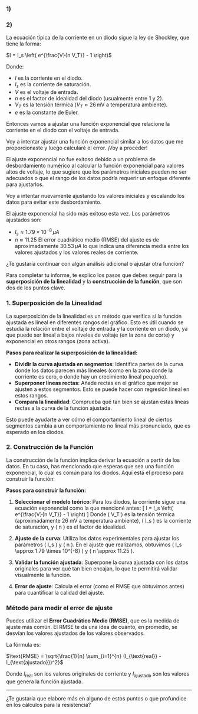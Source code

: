 ### 1)
### 2)

La ecuación típica de la corriente en un diodo sigue la ley de Shockley, que tiene la forma:

$I = I_s \left( e^{\frac{V}{n V_T}} - 1 \right)$

Donde:
- $I$ es la corriente en el diodo.
- $I_s$ es la corriente de saturación.
- $V$ es el voltaje de entrada.
- $n$ es el factor de idealidad del diodo (usualmente entre 1 y 2).
- $V_T$ es la tensión térmica ($V_T \approx 26 \, \text{mV}$ a temperatura ambiente).
- $e$ es la constante de Euler.

Entonces vamos a ajustar una función exponencial que relacione la corriente en el diodo con el voltaje de entrada.

Voy a intentar ajustar una función exponencial similar a los datos que me proporcionaste y luego calcularé el error. ¡Voy a proceder!

El ajuste exponencial no fue exitoso debido a un problema de desbordamiento numérico al calcular la función exponencial para valores altos de voltaje, lo que sugiere que los parámetros iniciales pueden no ser adecuados o que el rango de los datos podría requerir un enfoque diferente para ajustarlos.

Voy a intentar nuevamente ajustando los valores iniciales y escalando los datos para evitar este desbordamiento.

El ajuste exponencial ha sido más exitoso esta vez. Los parámetros ajustados son:

- $I_s \approx 1.79 \times 10^{-8} \, \mu A$
- $n \approx 11.25$
El error cuadrático medio (RMSE) del ajuste es de aproximadamente $30.53 \, \mu A$ lo que indica una diferencia media entre los valores ajustados y los valores reales de corriente.

¿Te gustaría continuar con algún análisis adicional o ajustar otra función?


Para completar tu informe, te explico los pasos que debes seguir para la **superposición de la linealidad** y la **construcción de la función**, que son dos de los puntos clave.

### 1. Superposición de la Linealidad

La superposición de la linealidad es un método que verifica si la función ajustada es lineal en diferentes rangos del gráfico. Esto es útil cuando se estudia la relación entre el voltaje de entrada y la corriente en un diodo, ya que puede ser lineal a bajos niveles de voltaje (en la zona de corte) y exponencial en otros rangos (zona activa).

**Pasos para realizar la superposición de la linealidad:**
- **Dividir la curva ajustada en segmentos**: Identifica partes de la curva donde los datos parecen más lineales (como en la zona donde la corriente es cero, o donde hay un crecimiento lineal pequeño).
- **Superponer líneas rectas**: Añade rectas en el gráfico que mejor se ajusten a estos segmentos. Esto se puede hacer con regresión lineal en estos rangos.
- **Compara la linealidad**: Comprueba qué tan bien se ajustan estas líneas rectas a la curva de la función ajustada.

Esto puede ayudarte a ver cómo el comportamiento lineal de ciertos segmentos cambia a un comportamiento no lineal más pronunciado, que es esperado en los diodos.

### 2. Construcción de la Función

La construcción de la función implica derivar la ecuación a partir de los datos. En tu caso, has mencionado que esperas que sea una función exponencial, lo cual es común para los diodos. Aquí está el proceso para construir la función:

**Pasos para construir la función:**
1. **Seleccionar el modelo teórico**: Para los diodos, la corriente sigue una ecuación exponencial como la que mencioné antes:
   \[
   I = I_s \left( e^{\frac{V}{n V_T}} - 1 \right)
   \]
   Donde \( V_T \) es la tensión térmica (aproximadamente 26 mV a temperatura ambiente), \( I_s \) es la corriente de saturación, y \( n \) es el factor de idealidad.

2. **Ajuste de la curva**: Utiliza los datos experimentales para ajustar los parámetros \( I_s \) y \( n \). En el ajuste que realizamos, obtuvimos \( I_s \approx 1.79 \times 10^{-8} \) y \( n \approx 11.25 \).

3. **Validar la función ajustada**: Superpone la curva ajustada con los datos originales para ver qué tan bien encajan, lo que te permitirá validar visualmente la función.

4. **Error de ajuste**: Calcula el error (como el RMSE que obtuvimos antes) para cuantificar la calidad del ajuste.

### Método para medir el error de ajuste

Puedes utilizar el **Error Cuadrático Medio (RMSE)**, que es la medida de ajuste más común. El RMSE te da una idea de cuánto, en promedio, se desvían los valores ajustados de los valores observados.

La fórmula es:

$\text{RMSE} = \sqrt{\frac{1}{n} \sum_{i=1}^{n} (I_{\text{real}} - I_{\text{ajustado}})^2}$

Donde  $I_{\text{real}}$ son los valores originales de corriente y  $I_{\text{ajustado}}$ son los valores que genera la función ajustada.

---

¿Te gustaría que elabore más en alguno de estos puntos o que profundice en los cálculos para la resistencia?